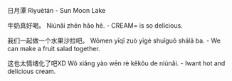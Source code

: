 日月潭
Rìyuètán - Sun Moon Lake

牛奶真好喝。
Niúnǎi zhēn hǎo hē. - CREAM= is so delicious. 

我们一起做一个水果沙拉吧。
Wǒmen yīqǐ zuò yīgè shuǐguǒ shālā ba. - We can make a fruit salad together. 

这也太情绪化了吧XD
Wǒ xiǎng yào wēn rè kěkǒu de niúnǎi. - Iwant hot and delicious cream. 
